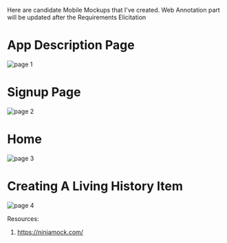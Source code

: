 
Here are candidate Mobile Mockups that I've created. Web Annotation part will be updated after the Requirements Elicitation

# App Description Page

![page 1](https://user-images.githubusercontent.com/18642218/31081686-53a4ab04-a795-11e7-8ffb-b8eed434225a.png)

# Signup Page

![page 2](https://user-images.githubusercontent.com/18642218/31081685-53a00c8e-a795-11e7-9f7c-9c87b0c6cba6.png)

# Home

![page 3](https://user-images.githubusercontent.com/18642218/31081687-53aa4d2a-a795-11e7-85be-79f2ba90dc2c.png)

# Creating A Living History Item

![page 4](https://user-images.githubusercontent.com/18642218/31081688-53d32b78-a795-11e7-907f-bda09f1cfcc8.png)

Resources: 
1. https://ninjamock.com/
